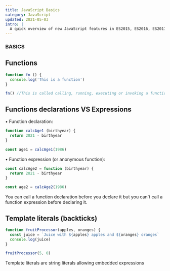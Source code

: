 ```yaml
---
title: JavaScript Basics
category: JavaScript
updated: 2021-05-03
intro: |
  A quick overview of new JavaScript features in ES2015, ES2016, ES2017, ES2018 and beyond.
---
```


### BASICS

## Functions

```js
function fn () {
  console.log('This is a function')
}

fn() //This is called calling, running, executing or invoking a function
```

## Functions declarations VS Expressions

• Function declaration:

```js
function calcAge1 (birthyear) {
  return 2021 - birthyear
}

const age1 = calcAge1(1986)
```

• Function expression (or anonymous function):

```js
const calcAge2 = function (birthyear) {
  return 2021 - birthyear
}

const age2 = calcAge2(1986)
```
You can call a function declaration before you declare it but you can't call a function expression before declaring it.

## Template literals (backticks)

```js
function fruitProcessor(apples, oranges) {
  const juice = `Juice with ${apples} apples and ${oranges} oranges`
  console.log(juice)
}

fruitProcessor(5, 0)
```
Template literals are string literals allowing embedded expressions

